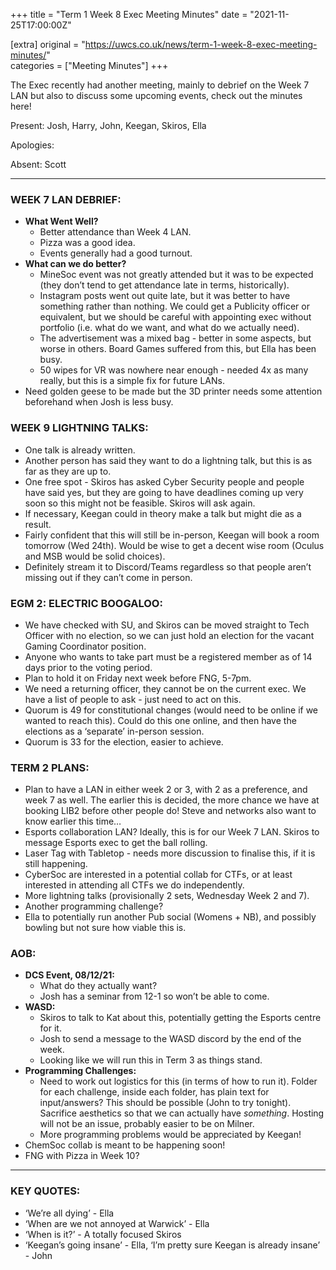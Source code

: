 +++
title = "Term 1 Week 8 Exec Meeting Minutes"
date = "2021-11-25T17:00:00Z"

[extra]
original = "https://uwcs.co.uk/news/term-1-week-8-exec-meeting-minutes/"    
categories = ["Meeting Minutes"]
+++

<p>The Exec recently had another meeting, mainly to debrief on the Week 7 LAN but also to discuss some upcoming events, check out the minutes here!</p>

<!-- more -->

Present: Josh, Harry, John, Keegan, Skiros, Ella

Apologies:

Absent: Scott



***

### **WEEK 7 LAN DEBRIEF:**

  - **What Went Well?**
      - Better attendance than Week 4 LAN.
      - Pizza was a good idea.
      - Events generally had a good turnout.
  - **What can we do better?**
      - MineSoc event was not greatly attended but it was to be expected (they don’t tend to get attendance late in terms, historically).
      - Instagram posts went out quite late, but it was better to have something rather than nothing. We could get a Publicity officer or equivalent, but we should be careful with appointing exec without portfolio (i.e. what do we want, and what do we actually need).
      - The advertisement was a mixed bag - better in some aspects, but worse in others. Board Games suffered from this, but Ella has been busy.
      - 50 wipes for VR was nowhere near enough - needed 4x as many really, but this is a simple fix for future LANs.
  - Need golden geese to be made but the 3D printer needs some attention beforehand when Josh is less busy.

### **WEEK 9 LIGHTNING TALKS:**

  - One talk is already written.
  - Another person has said they want to do a lightning talk, but this is as far as they are up to.
  - One free spot - Skiros has asked Cyber Security people and people have said yes, but they are going to have deadlines coming up very soon so this might not be feasible. Skiros will ask again.
  - If necessary, Keegan could in theory make a talk but might die as a result.
  - Fairly confident that this will still be in-person, Keegan will book a room tomorrow (Wed 24th). Would be wise to get a decent wise room (Oculus and MSB would be solid choices).
  - Definitely stream it to Discord/Teams regardless so that people aren’t missing out if they can’t come in person.

### **EGM 2: ELECTRIC BOOGALOO:**

  - We have checked with SU, and Skiros can be moved straight to Tech Officer with no election, so we can just hold an election for the vacant Gaming Coordinator position.
  - Anyone who wants to take part must be a registered member as of 14 days prior to the voting period.
  - Plan to hold it on Friday next week before FNG, 5-7pm.
  - We need a returning officer, they cannot be on the current exec. We have a list of people to ask - just need to act on this.
  - Quorum is 49 for constitutional changes (would need to be online if we wanted to reach this). Could do this one online, and then have the elections as a ‘separate’ in-person session.
  - Quorum is 33 for the election, easier to achieve.

### **TERM 2 PLANS:**

  - Plan to have a LAN in either week 2 or 3, with 2 as a preference, and week 7 as well. The earlier this is decided, the more chance we have at booking LIB2 before other people do\! Steve and networks also want to know earlier this time…
  - Esports collaboration LAN? Ideally, this is for our Week 7 LAN. Skiros to message Esports exec to get the ball rolling.
  - Laser Tag with Tabletop - needs more discussion to finalise this, if it is still happening.
  - CyberSoc are interested in a potential collab for CTFs, or at least interested in attending all CTFs we do independently.
  - More lightning talks (provisionally 2 sets, Wednesday Week 2 and 7).
  - Another programming challenge?
  - Ella to potentially run another Pub social (Womens + NB), and possibly bowling but not sure how viable this is.

### **AOB:**

  - **DCS Event, 08/12/21:**
      - What do they actually want?
      - Josh has a seminar from 12-1 so won’t be able to come.
  - **WASD:**
      - Skiros to talk to Kat about this, potentially getting the Esports centre for it.
      - Josh to send a message to the WASD discord by the end of the week.
      - Looking like we will run this in Term 3 as things stand.
  - **Programming Challenges:**
      - Need to work out logistics for this (in terms of how to run it). Folder for each challenge, inside each folder, has plain text for input/answers? This should be possible (John to try tonight). Sacrifice aesthetics so that we can actually have *something*. Hosting will not be an issue, probably easier to be on Milner.
      - More programming problems would be appreciated by Keegan\!
  - ChemSoc collab is meant to be happening soon\!
  - FNG with Pizza in Week 10?



***

### **KEY QUOTES:**

  - ‘We’re all dying’ - Ella
  - ‘When are we not annoyed at Warwick’ - Ella
  - ‘When is it?’ - A totally focused Skiros
  - ‘Keegan’s going insane’ - Ella, ‘I’m pretty sure Keegan is already insane’ - John

